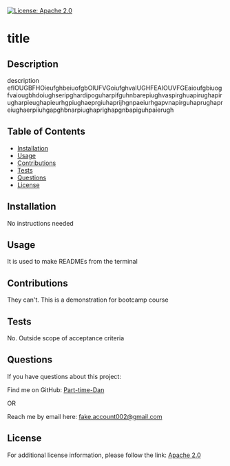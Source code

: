 
[![License: Apache 2.0](https://img.shields.io/badge/License-Apache_2.0-orange.svg)](https://choosealicense.com/licenses/apache-2.0/)
# title

## Description
description efIOUGBFHOieufghbeiuofgbOIUFVGoiufghvaIUGHFEAIOUVFGEaioufgbiuogfvaiougbhdoiughseripghardipoguharpifguhnbarepiughvaspirghuapirughapirugharpieughapieurhgpiughaeprgiuhaprijhgnpaeiurhgapvnapirguhaprughapreiughaerpiiuhgapghbnarpiughaprighapgnbapiguhpaierugh

## Table of Contents
- [Installation](#installation)
- [Usage](#usage)
- [Contributions](#contributions)
- [Tests](#tests)
- [Questions](#questions)
- [License](#license)


## Installation
No instructions needed

## Usage
It is used to make READMEs from the terminal

## Contributions
They can't. This is a demonstration for bootcamp course

## Tests
No. Outside scope of acceptance criteria

## Questions
If you have questions about this project:

Find me on GitHub: [Part-time-Dan](https://github.com/Part-time-Dan)

OR

Reach me by email here: [fake.account002@gmail.com](mailto:fake.account002@gmail.com)


## License
For additional license information, please follow the link: [Apache 2.0](https://choosealicense.com/licenses/apache-2.0/)

